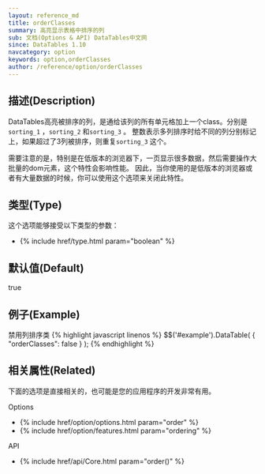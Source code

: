 ```yaml
---
layout: reference_md
title: orderClasses
summary: 高亮显示表格中排序的列
sub: 文档(Options & API) DataTables中文网
since: DataTables 1.10
navcategory: option
keywords: option,orderClasses
author: /reference/option/orderClasses
---
```


## 描述(Description)
DataTables高亮被排序的列，是通给该列的所有单元格加上一个class。分别是 `sorting_1` ，`sorting_2` 和`sorting_3` 。
整数表示多列排序时给不同的列分别标记上，如果超过了3列被排序，则重复`sorting_3` 这个。

需要注意的是，特别是在低版本的浏览器下，一页显示很多数据，然后需要操作大批量的dom元素，这个特性会影响性能。
因此，当你使用的是低版本的浏览器或者有大量数据的时候，你可以使用这个选项来关闭此特性。

## 类型(Type)
这个选项能够接受以下类型的参数：

- {% include href/type.html param="boolean" %}

## 默认值(Default)
 true
 
## 例子(Example)
禁用列排序类
{% highlight javascript linenos %}
$$('#example').DataTable( {
   "orderClasses": false
 } );
{% endhighlight %}

## 相关属性(Related)
下面的选项是直接相关的，也可能是您的应用程序的开发非常有用。

Options

- {% include href/option/options.html param="order" %}
- {% include href/option/features.html param="ordering" %}

API

- {% include href/api/Core.html param="order()" %}